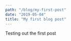 ```yaml
---
path: "/blog/my-first-post"
date: "2019-05-04"
title: "My first blog post"
---
```


Testing out the first post
